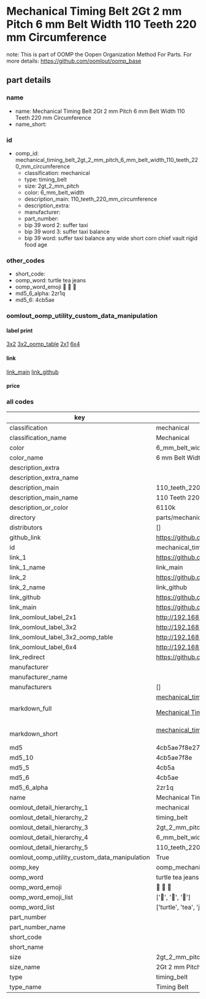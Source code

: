 # Mechanical Timing Belt 2Gt 2 mm Pitch 6 mm Belt Width 110 Teeth 220 mm Circumference  

note: This is part of OOMP the Oopen Organization Method For Parts. For more details: https://github.com/oomlout/oomp_base

##  part details
  







### name
* name: Mechanical Timing Belt 2Gt 2 mm Pitch 6 mm Belt Width 110 Teeth 220 mm Circumference
* name_short: 
### id
* oomp_id: mechanical_timing_belt_2gt_2_mm_pitch_6_mm_belt_width_110_teeth_220_mm_circumference
  * classification: mechanical
  * type: timing_belt
  * size: 2gt_2_mm_pitch
  * color: 6_mm_belt_width
  * description_main: 110_teeth_220_mm_circumference
  * description_extra: 
  * manufacturer: 
  * part_number: 
  * bip 39 word 2: suffer taxi
  * bip 39 word 3: suffer taxi balance
  * bip 39 word: suffer taxi balance any wide short corn chief vault rigid food age

### other_codes
* short_code: 
* oomp_word: turtle tea jeans
* oomp_word_emoji :turtle: :tea: :jeans:
* md5_6_alpha: 2zr1q
* md5_6: 4cb5ae






### oomlout_oomp_utility_custom_data_manipulation
#### label print
[3x2](http://192.168.1.245:1112/?label=oomp%202zr1q)
[3x2_oomp_table](http://192.168.1.108:1112/?label=oomp%202zr1q)
[2x1](http://192.168.1.242:1112/?label=oomp%202zr1q)
[6x4](http://192.168.1.55:1112/?label=oomp%202zr1q)    

#### link

[link_main](https://github.com/oomlout/oomlout_oomp_version_1_messy/tree/main/parts/mechanical_timing_belt_2gt_2_mm_pitch_6_mm_belt_width_110_teeth_220_mm_circumference) [link_github](https://github.com/oomlout/oomlout_oomp_version_1_messy/tree/main/parts/mechanical_timing_belt_2gt_2_mm_pitch_6_mm_belt_width_110_teeth_220_mm_circumference)                             

#### price







### all codes 
| key | value |  
| --- | --- |  
| classification | mechanical |  
| classification_name | Mechanical |  
| color | 6_mm_belt_width |  
| color_name | 6 mm Belt Width |  
| description_extra |  |  
| description_extra_name |  |  
| description_main | 110_teeth_220_mm_circumference |  
| description_main_name | 110 Teeth 220 mm Circumference |  
| description_or_color | 6110k |  
| directory | parts/mechanical_timing_belt_2gt_2_mm_pitch_6_mm_belt_width_110_teeth_220_mm_circumference |  
| distributors | [] |  
| github_link | https://github.com/oomlout/oomlout_oomp_part_src/tree/main/parts/mechanical_timing_belt_2gt_2_mm_pitch_6_mm_belt_width_110_teeth_220_mm_circumference |  
| id | mechanical_timing_belt_2gt_2_mm_pitch_6_mm_belt_width_110_teeth_220_mm_circumference |  
| link_1 | https://github.com/oomlout/oomlout_oomp_version_1_messy/tree/main/parts/mechanical_timing_belt_2gt_2_mm_pitch_6_mm_belt_width_110_teeth_220_mm_circumference |  
| link_1_name | link_main |  
| link_2 | https://github.com/oomlout/oomlout_oomp_version_1_messy/tree/main/parts/mechanical_timing_belt_2gt_2_mm_pitch_6_mm_belt_width_110_teeth_220_mm_circumference |  
| link_2_name | link_github |  
| link_github | https://github.com/oomlout/oomlout_oomp_version_1_messy/tree/main/parts/mechanical_timing_belt_2gt_2_mm_pitch_6_mm_belt_width_110_teeth_220_mm_circumference |  
| link_main | https://github.com/oomlout/oomlout_oomp_version_1_messy/tree/main/parts/mechanical_timing_belt_2gt_2_mm_pitch_6_mm_belt_width_110_teeth_220_mm_circumference |  
| link_oomlout_label_2x1 | http://192.168.1.242:1112/?label=oomp%202zr1q |  
| link_oomlout_label_3x2 | http://192.168.1.245:1112/?label=oomp%202zr1q |  
| link_oomlout_label_3x2_oomp_table | http://192.168.1.108:1112/?label=oomp%202zr1q |  
| link_oomlout_label_6x4 | http://192.168.1.55:1112/?label=oomp%202zr1q |  
| link_redirect | https://github.com/oomlout/oomlout_oomp_version_1_messy/tree/main/parts/mechanical_timing_belt_2gt_2_mm_pitch_6_mm_belt_width_110_teeth_220_mm_circumference |  
| manufacturer |  |  
| manufacturer_name |  |  
| manufacturers | [] |  
| markdown_full | [mechanical_timing_belt_2gt_2_mm_pitch_6_mm_belt_width_110_teeth_220_mm_circumference](none)<br>[](none)<br>[Mechanical Timing Belt 2Gt 2 Mm Pitch 6 Mm Belt Width 110 Teeth 220 Mm Circumference](none)<br><br> |  
| markdown_short | [mechanical_timing_belt_2gt_2_mm_pitch_6_mm_belt_width_110_teeth_220_mm_circumference](none)<br><br> |  
| md5 | 4cb5ae7f8e27c60f1b7d50a223779ec5 |  
| md5_10 | 4cb5ae7f8e |  
| md5_5 | 4cb5a |  
| md5_6 | 4cb5ae |  
| md5_6_alpha | 2zr1q |  
| name | Mechanical Timing Belt 2Gt 2 mm Pitch 6 mm Belt Width 110 Teeth 220 mm Circumference |  
| oomlout_detail_hierarchy_1 | mechanical |  
| oomlout_detail_hierarchy_2 | timing_belt |  
| oomlout_detail_hierarchy_3 | 2gt_2_mm_pitch |  
| oomlout_detail_hierarchy_4 | 6_mm_belt_width |  
| oomlout_detail_hierarchy_5 | 110_teeth_220_mm_circumference |  
| oomlout_oomp_utility_custom_data_manipulation | True |  
| oomp_key | oomp_mechanical_timing_belt_2gt_2_mm_pitch_6_mm_belt_width_110_teeth_220_mm_circumference |  
| oomp_word | turtle tea jeans |  
| oomp_word_emoji | :turtle: :tea: :jeans: |  
| oomp_word_emoji_list | [':turtle:', ':tea:', ':jeans:'] |  
| oomp_word_list | ['turtle', 'tea', 'jeans'] |  
| part_number |  |  
| part_number_name |  |  
| short_code |  |  
| short_name |  |  
| size | 2gt_2_mm_pitch |  
| size_name | 2Gt 2 mm Pitch |  
| type | timing_belt |  
| type_name | Timing Belt |  
